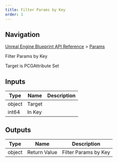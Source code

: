 ```yaml
---
title: Filter Params by Key
order: 1
---
```

## Navigation

[Unreal Engine Blueprint API Reference](https://dev.epicgames.com/documentation/en-us/unreal-engine/BlueprintAPI) > [Params](https://dev.epicgames.com/documentation/en-us/unreal-engine/BlueprintAPI/Params)

Filter Params by Key

Target is PCGAttribute Set

## Inputs

| Type | Name | Description |
| --- | --- | --- |
| object | Target |  |
| int64 | In Key |  |

## Outputs

| Type | Name | Description |
| --- | --- | --- |
| object | Return Value | Filter Params by Key |
